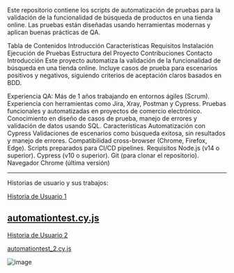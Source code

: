 
Este repositorio contiene los scripts de automatización de pruebas para la validación de la funcionalidad de búsqueda de productos en una tienda online. Las pruebas están diseñadas usando herramientas modernas y aplican buenas prácticas de QA.

Tabla de Contenidos
Introducción
Características
Requisitos
Instalación
Ejecución de Pruebas
Estructura del Proyecto
Contribuciones
Contacto
Introducción
Este proyecto automatiza la validación de la funcionalidad de búsqueda en una tienda online. Incluye casos de prueba para escenarios positivos y negativos, siguiendo criterios de aceptación claros basados en BDD.

Experiencia QA:
Más de 1 años trabajando en entornos ágiles (Scrum).
Experiencia con herramientas como Jira, Xray, Postman y Cypress.
Pruebas funcionales y automatizadas en proyectos de comercio electrónico.
Conocimiento en diseño de casos de prueba, manejo de errores y validación de datos usando SQL.
Características
Automatización con Cypress
Validaciones de escenarios como búsqueda exitosa, sin resultados y manejo de errores.
Compatibilidad cross-browser (Chrome, Firefox, Edge).
Scripts preparados para CI/CD pipelines.
Requisitos
Node.js (v14 o superior).
Cypress (v10 o superior).
Git (para clonar el repositorio).
Navegador Chrome (última versión)

----------------------------------------------------------------------------------

Historias de usuario y sus trabajos:

[Historia de Usuario 1](https://github.com/gonzalopetenarqa/Repositorio-QA-Automation/blob/main/Historias%20de%20usuario/Historias%20de%20Usuario%201.md)

[automationtest.cy.js](https://github.com/gonzalopetenarqa/Repositorio-QA-Automation/blob/main/cypress/e2e/automationtest.cy.js)
----------------------------------------------------------------------------------

[Historia de Usuario 2]([https://github.com/gonzalopetenarqa/Repositorio-QA-Automation/blob/main/Historias%20de%20usuario/Historias%20de%20Usuario%201.md])

[automationtest_2.cy.js](cypress/e2e/automationtest_2.cy.js)


![image](https://github.com/user-attachments/assets/f5243460-0fd3-4de9-90c9-1da50e5e4719)

